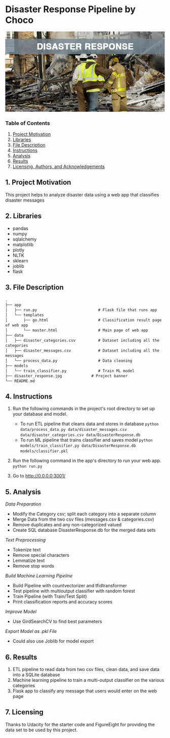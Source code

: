 # Disaster Response Pipeline by Choco

![ScreenShot](disaster_response.jpg)

### Table of Contents

1. [Project Motivation](#ProjectMotivation)
2. [Libraries](#Libraries)
3. [File Description](#FileDescription)
4. [Instructions](#Instructions)
5. [Analysis](#Analysis)
6. [Results](#Results)
7. [Licensing, Authors, and Acknowledgements](#Licensing)


## 1. Project Motivation <a name="ProjectMotivation"></a>

This project helps to analyze disaster data using a web app that classifies disaster messages 

## 2. Libraries <a name="Libraries"></a>
* pandas
* numpy
* sqlalchemy
* matplotlib
* plotly
* NLTK
* sklearn
* joblib
* flask

## 3. File Description <a name="FileDescription"></a>

    .
    ├── app     
    │   ├── run.py                           # Flask file that runs app
    │   └── templates   
    │       ├── go.html                      # Classification result page of web app
    │       └── master.html                  # Main page of web app    
    ├── data                   
    │   ├── disaster_categories.csv          # Dataset including all the categories  
    │   ├── disaster_messages.csv            # Dataset including all the messages
    │   └── process_data.py                  # Data cleaning
    ├── models
    │   └── train_classifier.py              # Train ML model
    ├── disaster_response.jpg             # Project banner 
    └── README.md

## 4. Instructions <a name="Instructions"></a>
1. Run the following commands in the project's root directory to set up your database and model.

    - To run ETL pipeline that cleans data and stores in database
        `python data/process_data.py data/disaster_messages.csv data/disaster_categories.csv data/DisasterResponse.db`
    - To run ML pipeline that trains classifier and saves model
        `python models/train_classifier.py data/DisasterResponse.db models/classifier.pkl`

2. Run the following command in the app's directory to run your web app.
    `python run.py`

3. Go to http://0.0.0.0:3001/

## 5. Analysis <a name="Analysis"></a>
*Data Preparation*
- Modify the Category csv; split each category into a separate column
- Merge Data from the two csv files (messages.csv & categories.csv)
- Remove duplicates and any non-categorized valued
- Create SQL database DisasterResponse.db for the merged data sets

*Text Preprocessing*
- Tokenize text
- Remove special characters
- Lemmatize text
- Remove stop words

*Build Machine Learning Pipeline*
- Build Pipeline with countvectorizer and tfidtransformer
- Test pipeline with multioutput classifier with random forest 
- Train Pipeline (with Train/Test Split)
- Print classification reports and accuracy scores

*Improve Model*
- Use GirdSearchCV to find best parameters

*Export Model as .pkl File*
- Could also use Joblib for model export

## 6. Results <a name="Results"></a>
1. ETL pipeline to read data from two csv files, clean data, and save data into a SQLite database
2. Machine learning pipeline to train a multi-output classifier on the various categories
3. Flask app to classify any message that users would enter on the web page

## 7. Licensing <a name="Licensing"></a>
Thanks to Udacity for the starter code and FigureEight for providing the data set to be used by this project.

